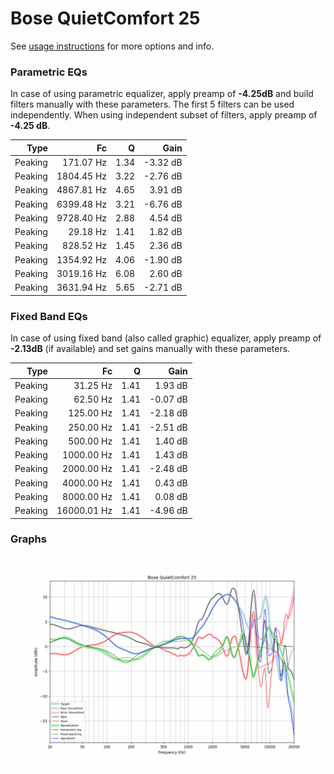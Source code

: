# Bose QuietComfort 25
See [usage instructions](https://github.com/jaakkopasanen/AutoEq#usage) for more options and info.

### Parametric EQs
In case of using parametric equalizer, apply preamp of **-4.25dB** and build filters manually
with these parameters. The first 5 filters can be used independently.
When using independent subset of filters, apply preamp of **-4.25 dB**.

| Type    | Fc         |    Q | Gain     |
|--------:|-----------:|-----:|---------:|
| Peaking | 171.07 Hz  | 1.34 | -3.32 dB |
| Peaking | 1804.45 Hz | 3.22 | -2.76 dB |
| Peaking | 4867.81 Hz | 4.65 | 3.91 dB  |
| Peaking | 6399.48 Hz | 3.21 | -6.76 dB |
| Peaking | 9728.40 Hz | 2.88 | 4.54 dB  |
| Peaking | 29.18 Hz   | 1.41 | 1.82 dB  |
| Peaking | 828.52 Hz  | 1.45 | 2.36 dB  |
| Peaking | 1354.92 Hz | 4.06 | -1.90 dB |
| Peaking | 3019.16 Hz | 6.08 | 2.60 dB  |
| Peaking | 3631.94 Hz | 5.65 | -2.71 dB |

### Fixed Band EQs
In case of using fixed band (also called graphic) equalizer, apply preamp of **-2.13dB**
(if available) and set gains manually with these parameters.

| Type    | Fc          |    Q | Gain     |
|--------:|------------:|-----:|---------:|
| Peaking | 31.25 Hz    | 1.41 | 1.93 dB  |
| Peaking | 62.50 Hz    | 1.41 | -0.07 dB |
| Peaking | 125.00 Hz   | 1.41 | -2.18 dB |
| Peaking | 250.00 Hz   | 1.41 | -2.51 dB |
| Peaking | 500.00 Hz   | 1.41 | 1.40 dB  |
| Peaking | 1000.00 Hz  | 1.41 | 1.43 dB  |
| Peaking | 2000.00 Hz  | 1.41 | -2.48 dB |
| Peaking | 4000.00 Hz  | 1.41 | 0.43 dB  |
| Peaking | 8000.00 Hz  | 1.41 | 0.08 dB  |
| Peaking | 16000.01 Hz | 1.41 | -4.96 dB |

### Graphs
![](./Bose%20QuietComfort%2025.png)